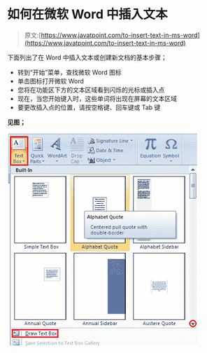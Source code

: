 # 如何在微软 Word 中插入文本

> 原文:[https://www.javatpoint.com/to-insert-text-in-ms-word](https://www.javatpoint.com/to-insert-text-in-ms-word)

下面列出了在 Word 中插入文本或创建新文档的基本步骤；

*   转到“开始”菜单，查找微软 Word 图标
*   单击图标打开微软 Word
*   您将在功能区下方的文本区域看到闪烁的光标或插入点
*   现在，当您开始键入时，这些单词将出现在屏幕的文本区域
*   要更改插入点的位置，请按空格键、回车键或 Tab 键

**见图；**

![MS Word How to insert text in ms word 1](img/65f9979a1c9b80892d7fb0b38d882cfd.png)